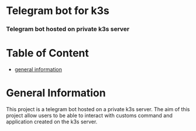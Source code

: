 # Telegram bot for k3s
### Telegram bot hosted on private k3s server

# Table of Content
* [general information](#general-information)

# General Information
This project is a telegram bot hosted on a private k3s server. The aim of this project allow users to be able to interact with customs command and application created on the k3s server.